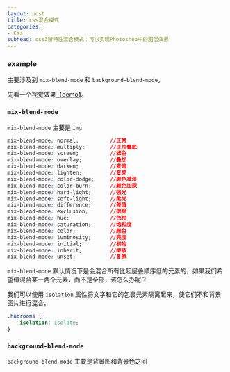```yaml
---
layout: post
title: css混合模式
categories:
- Css
subhead: css3新特性混合模式：可以实现Photoshop中的图层效果
---
```


### example
主要涉及到 `mix-blend-mode` 和 `background-blend-mode`。

先看一个视觉效果[【demo】](https://codepen.io/giana/full/PqVbRr/)。
<!--break-->

### `mix-blend-mode`

`mix-blend-mode` 主要是 `img`
```css
mix-blend-mode: normal;          //正常
mix-blend-mode: multiply;        //正片叠底
mix-blend-mode: screen;          //滤色
mix-blend-mode: overlay;         //叠加
mix-blend-mode: darken;          //变暗
mix-blend-mode: lighten;         //变亮
mix-blend-mode: color-dodge;     //颜色减淡
mix-blend-mode: color-burn;      //颜色加深
mix-blend-mode: hard-light;      //强光
mix-blend-mode: soft-light;      //柔光
mix-blend-mode: difference;      //差值
mix-blend-mode: exclusion;       //排除
mix-blend-mode: hue;             //色相
mix-blend-mode: saturation;      //饱和度
mix-blend-mode: color;           //颜色
mix-blend-mode: luminosity;      //亮度
mix-blend-mode: initial;         //初始
mix-blend-mode: inherit;         //继承
mix-blend-mode: unset;           //复原
```

`mix-blend-mode` 默认情况下是会混合所有比起层叠顺序低的元素的，如果我们希望值混合某一两个元素，而不是全部，该怎么办呢？

我们可以使用 `isolation` 属性将文字和它的包裹元素隔离起来，使它们不和背景图片进行混合。
```css
.haorooms {
    isolation: isolate;
}
```

### `background-blend-mode`

`background-blend-mode` 主要是背景图和背景色之间

<div class="div">
</div>